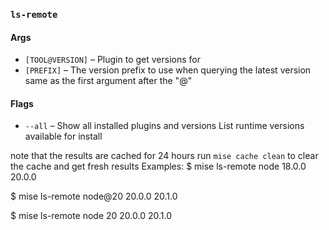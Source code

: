 ### `ls-remote`

#### Args

* `[TOOL@VERSION]` – Plugin to get versions for
* `[PREFIX]` – The version prefix to use when querying the latest version
same as the first argument after the "@"

#### Flags

* `--all` – Show all installed plugins and versions
List runtime versions available for install

note that the results are cached for 24 hours
run `mise cache clean` to clear the cache and get fresh results
Examples:
  $ mise ls-remote node
  18.0.0
  20.0.0

  $ mise ls-remote node@20
  20.0.0
  20.1.0

  $ mise ls-remote node 20
  20.0.0
  20.1.0
